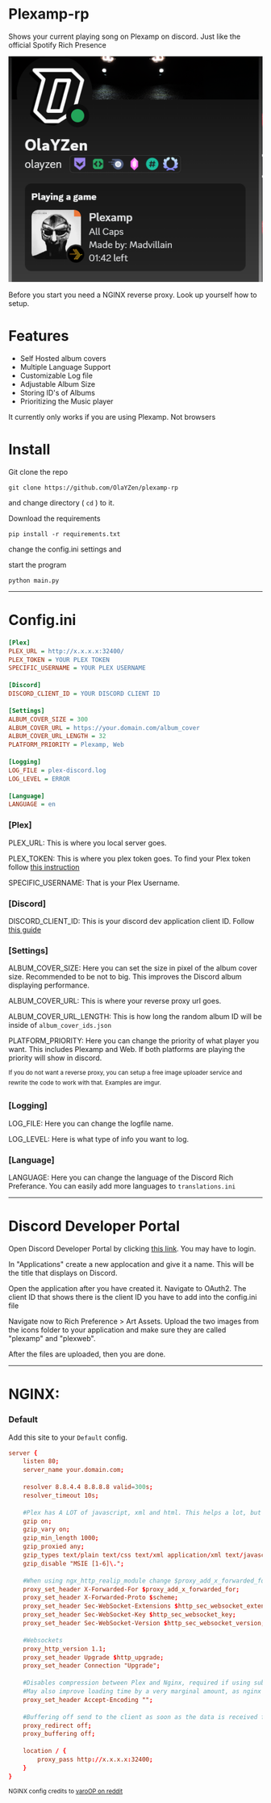 # Plexamp-rp
Shows your current playing song on Plexamp on discord. Just like the official Spotify Rich Presence

![screenshot](image.png)

Before you start you need a NGINX reverse proxy. Look up yourself how to setup.

# Features
- Self Hosted album covers
- Multiple Language Support
- Customizable Log file
- Adjustable Album Size
- Storing ID's of Albums
- Prioritizing the Music player

It currently only works if you are using Plexamp. Not browsers

# Install
Git clone the repo

```
git clone https://github.com/OlaYZen/plexamp-rp
```
and change directory ( `cd` ) to it.

Download the requirements

```
pip install -r requirements.txt
```
change the config.ini settings and 

start the program
```
python main.py
```
---

# Config.ini
```ini
[Plex]
PLEX_URL = http://x.x.x.x:32400/
PLEX_TOKEN = YOUR PLEX TOKEN
SPECIFIC_USERNAME = YOUR PLEX USERNAME

[Discord]
DISCORD_CLIENT_ID = YOUR DISCORD CLIENT ID

[Settings]
ALBUM_COVER_SIZE = 300
ALBUM_COVER_URL = https://your.domain.com/album_cover
ALBUM_COVER_URL_LENGTH = 32
PLATFORM_PRIORITY = Plexamp, Web

[Logging]
LOG_FILE = plex-discord.log
LOG_LEVEL = ERROR

[Language]
LANGUAGE = en
```
### [Plex]
PLEX_URL: This is where you local server goes. 

PLEX_TOKEN: This is where you plex token goes. To find your Plex token follow [this instruction](https://support.plex.tv/articles/204059436-finding-an-authentication-token-x-plex-token/)

SPECIFIC_USERNAME: That is your Plex Username.

### [Discord]
DISCORD_CLIENT_ID: This is your discord dev application client ID. Follow [this guide](https://github.com/OlaYZen/plexamp-rp?tab=readme-ov-file#discord-developer-portal)

### [Settings]
ALBUM_COVER_SIZE: Here you can set the size in pixel of the album cover size. Recommended to be not to big. This improves the Discord album displaying performance.

ALBUM_COVER_URL: This is where your reverse proxy url goes.

ALBUM_COVER_URL_LENGTH: This is how long the random album ID will be inside of `album_cover_ids.json`

PLATFORM_PRIORITY: Here you can change the priority of what player you want. This includes Plexamp and Web. If both platforms are playing the priority will show in discord.

<sup>If you do not want a reverse proxy, you can setup a free image uploader service and rewrite the code to work with that. Examples are imgur. </sup>

### [Logging]
LOG_FILE: Here you can change the logfile name.

LOG_LEVEL: Here is what type of info you want to log.

### [Language]
LANGUAGE: Here you can change the language of the Discord Rich Preferance. You can easily add more languages to `translations.ini`

---

# Discord Developer Portal

Open Discord Developer Portal by clicking [this link](https://discord.com/developers/applications). You may have to login.

In "Applications" create a new applocation and give it a name. This will be the title that displays on Discord.

Open the application after you have created it. Navigate to OAuth2. The client ID that shows there is the client ID you have to add into the config.ini file

Navigate now to Rich Preference > Art Assets. Upload the two images from the icons folder to your application and make sure they are called "plexamp" and "plexweb".

After the files are uploaded, then you are done.

---

# NGINX:
### Default
Add this site to your `Default` config.

```conf
server {
    listen 80;
    server_name your.domain.com;

    resolver 8.8.4.4 8.8.8.8 valid=300s;
    resolver_timeout 10s;

    #Plex has A LOT of javascript, xml and html. This helps a lot, but if it causes playback issues with devices turn it off. (Haven't encountered any yet)
    gzip on;
    gzip_vary on;
    gzip_min_length 1000;
    gzip_proxied any;
    gzip_types text/plain text/css text/xml application/xml text/javascript application/x-javascript image/svg+xml;
    gzip_disable "MSIE [1-6]\.";

    #When using ngx_http_realip_module change $proxy_add_x_forwarded_for to '$http_x_forwarded_for,$realip_remote_addr'
    proxy_set_header X-Forwarded-For $proxy_add_x_forwarded_for;
    proxy_set_header X-Forwarded-Proto $scheme;
    proxy_set_header Sec-WebSocket-Extensions $http_sec_websocket_extensions;
    proxy_set_header Sec-WebSocket-Key $http_sec_websocket_key;
    proxy_set_header Sec-WebSocket-Version $http_sec_websocket_version;

    #Websockets
    proxy_http_version 1.1;
    proxy_set_header Upgrade $http_upgrade;
    proxy_set_header Connection "Upgrade";

    #Disables compression between Plex and Nginx, required if using sub_filter below.
    #May also improve loading time by a very marginal amount, as nginx will compress anyway.
    proxy_set_header Accept-Encoding "";

    #Buffering off send to the client as soon as the data is received from Plex.
    proxy_redirect off;
    proxy_buffering off;

    location / {
        proxy_pass http://x.x.x.x:32400;
    }
}
```
<sup>NGINX config credits to [varoOP on reddit](https://gist.github.com/MarMed/94b5537a9fb61cf7212808692bbef14d?permalink_comment_id=3087342#gistcomment-3087342)</sup>
